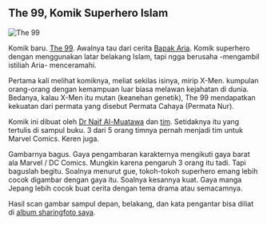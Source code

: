 ## The 99, Komik Superhero Islam

![The 99](http://kriwil.com/images/5.jpg "The 99")

Komik baru. [The 99](http://www.the99.org/). Awalnya tau dari cerita [Bapak Aria](http://rajasa.com/blog/). Komik superhero dengan menggunakan latar belakang Islam, tapi ngga berusaha -mengambil istiliah Aria- menceramahi.

Pertama kali melihat komiknya, meliat sekilas isinya, mirip X-Men. kumpulan orang-orang dengan kemampuan luar biasa melawan kejahatan di dunia. Bedanya, kalau X-Men itu mutan (keanehan genetik), The 99 mendapatkan kekuatan dari permata yang disebut Permata Cahaya (Permata Nur).

Komik ini dibuat oleh [Dr Naif Al-Muatawa](http://www.the99.org/index.php?module=htmlpages&func=display&pid=14) dan [tim](http://www.the99.org/index.php?module=htmlpages&func=display&pid=13). Setidaknya itu yang tertulis di sampul buku. 3 dari 5 orang timnya pernah menjadi tim untuk Marvel Comics. Keren juga.

Gambarnya bagus. Gaya pengambaran karakternya mengikuti gaya barat ala Marvel / DC Comics. Mungkin karena pengaruh 3 orang itu tadi. Tapi baguslah begitu. Soalnya menurut gue, tokoh-tokoh superhero emang lebih cocok digambar dengan gaya itu. Soalnya kesannya kuat. Gaya manga Jepang lebih cocok buat cerita dengan tema drama atau semacamnya.

Hasil scan gambar sampul depan, belakang, dan kata pengantar bisa diliat di [album sharingfoto saya](http://www.sharingfoto.com/kriwil/album/509).


<!-- {"time": "2007-10-04 22:26:13", "title": "The 99, Komik Superhero Islam"} -->
